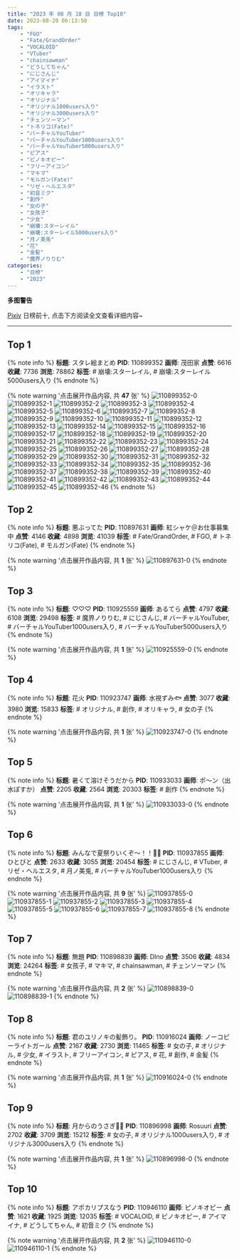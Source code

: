 ```yaml
---
title: "2023 年 08 月 18 日 日榜 Top10"
date: 2023-08-20 06:13:50
tags:
    - "FGO"
    - "Fate/GrandOrder"
    - "VOCALOID"
    - "VTuber"
    - "chainsawman"
    - "どうしてちゃん"
    - "にじさんじ"
    - "アイマイナ"
    - "イラスト"
    - "オリキャラ"
    - "オリジナル"
    - "オリジナル1000users入り"
    - "オリジナル3000users入り"
    - "チェンソーマン"
    - "トネリコ(Fate)"
    - "バーチャルYouTuber"
    - "バーチャルYouTuber1000users入り"
    - "バーチャルYouTuber5000users入り"
    - "ピアス"
    - "ピノキオピー"
    - "フリーアイコン"
    - "マキマ"
    - "モルガン(Fate)"
    - "リゼ・ヘルエスタ"
    - "初音ミク"
    - "創作"
    - "女の子"
    - "女孩子"
    - "少女"
    - "崩壊:スターレイル"
    - "崩壊:スターレイル5000users入り"
    - "月ノ美兎"
    - "花"
    - "金髪"
    - "魔界ノりりむ"
categories:
    - "日榜"
    - "2023"
---
```


<i class="fa fa-triangle-exclamation"></i>**多图警告**<i class="fa fa-triangle-exclamation"></i>

[Pixiv](https://www.pixiv.net/) 日榜前十, 点击下方阅读全文查看详细内容~

<!-- more -->

---

## Top 1

{% note info %}
**标题**: スタレ絵まとめ
**PID**: 110899352 **画师**: 茂田家
**点赞**: 6616 **收藏**: 7736 **浏览**: 78862
**标签**: # 崩壊:スターレイル, # 崩壊:スターレイル5000users入り
{% endnote %}

{% note warning '点击展开作品内容, 共 **47** 张' %}
![110899352-0](https://i.pixiv.re/img-original/img/2023/08/17/01/08/27/110899352_p0.png)
![110899352-1](https://i.pixiv.re/img-original/img/2023/08/17/01/08/27/110899352_p1.png)
![110899352-2](https://i.pixiv.re/img-original/img/2023/08/17/01/08/27/110899352_p2.png)
![110899352-3](https://i.pixiv.re/img-original/img/2023/08/17/01/08/27/110899352_p3.png)
![110899352-4](https://i.pixiv.re/img-original/img/2023/08/17/01/08/27/110899352_p4.png)
![110899352-5](https://i.pixiv.re/img-original/img/2023/08/17/01/08/27/110899352_p5.png)
![110899352-6](https://i.pixiv.re/img-original/img/2023/08/17/01/08/27/110899352_p6.png)
![110899352-7](https://i.pixiv.re/img-original/img/2023/08/17/01/08/27/110899352_p7.png)
![110899352-8](https://i.pixiv.re/img-original/img/2023/08/17/01/08/27/110899352_p8.png)
![110899352-9](https://i.pixiv.re/img-original/img/2023/08/17/01/08/27/110899352_p9.png)
![110899352-10](https://i.pixiv.re/img-original/img/2023/08/17/01/08/27/110899352_p10.png)
![110899352-11](https://i.pixiv.re/img-original/img/2023/08/17/01/08/27/110899352_p11.png)
![110899352-12](https://i.pixiv.re/img-original/img/2023/08/17/01/08/27/110899352_p12.png)
![110899352-13](https://i.pixiv.re/img-original/img/2023/08/17/01/08/27/110899352_p13.png)
![110899352-14](https://i.pixiv.re/img-original/img/2023/08/17/01/08/27/110899352_p14.png)
![110899352-15](https://i.pixiv.re/img-original/img/2023/08/17/01/08/27/110899352_p15.png)
![110899352-16](https://i.pixiv.re/img-original/img/2023/08/17/01/08/27/110899352_p16.png)
![110899352-17](https://i.pixiv.re/img-original/img/2023/08/17/01/08/27/110899352_p17.png)
![110899352-18](https://i.pixiv.re/img-original/img/2023/08/17/01/08/27/110899352_p18.png)
![110899352-19](https://i.pixiv.re/img-original/img/2023/08/17/01/08/27/110899352_p19.png)
![110899352-20](https://i.pixiv.re/img-original/img/2023/08/17/01/08/27/110899352_p20.png)
![110899352-21](https://i.pixiv.re/img-original/img/2023/08/17/01/08/27/110899352_p21.png)
![110899352-22](https://i.pixiv.re/img-original/img/2023/08/17/01/08/27/110899352_p22.png)
![110899352-23](https://i.pixiv.re/img-original/img/2023/08/17/01/08/27/110899352_p23.png)
![110899352-24](https://i.pixiv.re/img-original/img/2023/08/17/01/08/27/110899352_p24.png)
![110899352-25](https://i.pixiv.re/img-original/img/2023/08/17/01/08/27/110899352_p25.png)
![110899352-26](https://i.pixiv.re/img-original/img/2023/08/17/01/08/27/110899352_p26.png)
![110899352-27](https://i.pixiv.re/img-original/img/2023/08/17/01/08/27/110899352_p27.png)
![110899352-28](https://i.pixiv.re/img-original/img/2023/08/17/01/08/27/110899352_p28.png)
![110899352-29](https://i.pixiv.re/img-original/img/2023/08/17/01/08/27/110899352_p29.png)
![110899352-30](https://i.pixiv.re/img-original/img/2023/08/17/01/08/27/110899352_p30.png)
![110899352-31](https://i.pixiv.re/img-original/img/2023/08/17/01/08/27/110899352_p31.png)
![110899352-32](https://i.pixiv.re/img-original/img/2023/08/17/01/08/27/110899352_p32.png)
![110899352-33](https://i.pixiv.re/img-original/img/2023/08/17/01/08/27/110899352_p33.png)
![110899352-34](https://i.pixiv.re/img-original/img/2023/08/17/01/08/27/110899352_p34.png)
![110899352-35](https://i.pixiv.re/img-original/img/2023/08/17/01/08/27/110899352_p35.png)
![110899352-36](https://i.pixiv.re/img-original/img/2023/08/17/01/08/27/110899352_p36.png)
![110899352-37](https://i.pixiv.re/img-original/img/2023/08/17/01/08/27/110899352_p37.png)
![110899352-38](https://i.pixiv.re/img-original/img/2023/08/17/01/08/27/110899352_p38.png)
![110899352-39](https://i.pixiv.re/img-original/img/2023/08/17/01/08/27/110899352_p39.png)
![110899352-40](https://i.pixiv.re/img-original/img/2023/08/17/01/08/27/110899352_p40.png)
![110899352-41](https://i.pixiv.re/img-original/img/2023/08/17/01/08/27/110899352_p41.png)
![110899352-42](https://i.pixiv.re/img-original/img/2023/08/17/01/08/27/110899352_p42.png)
![110899352-43](https://i.pixiv.re/img-original/img/2023/08/17/01/08/27/110899352_p43.png)
![110899352-44](https://i.pixiv.re/img-original/img/2023/08/17/01/08/27/110899352_p44.png)
![110899352-45](https://i.pixiv.re/img-original/img/2023/08/17/01/08/27/110899352_p45.png)
![110899352-46](https://i.pixiv.re/img-original/img/2023/08/17/01/08/27/110899352_p46.png)
{% endnote %}

## Top 2

{% note info %}
**标题**: 悪ぶってた
**PID**: 110897631 **画师**: 紅シャケ＠お仕事募集中
**点赞**: 4146 **收藏**: 4898 **浏览**: 41039
**标签**: # Fate/GrandOrder, # FGO, # トネリコ(Fate), # モルガン(Fate)
{% endnote %}

{% note warning '点击展开作品内容, 共 **1** 张' %}
![110897631-0](https://i.pixiv.re/img-original/img/2023/08/17/00/10/18/110897631_p0.jpg)
{% endnote %}

## Top 3

{% note info %}
**标题**: ♡♡♡
**PID**: 110925559 **画师**: あるてら
**点赞**: 4797 **收藏**: 6108 **浏览**: 29498
**标签**: # 魔界ノりりむ, # にじさんじ, # バーチャルYouTuber, # バーチャルYouTuber1000users入り, # バーチャルYouTuber5000users入り
{% endnote %}

{% note warning '点击展开作品内容, 共 **1** 张' %}
![110925559-0](https://i.pixiv.re/img-original/img/2023/08/18/00/00/08/110925559_p0.png)
{% endnote %}

## Top 4

{% note info %}
**标题**: 花火
**PID**: 110923747 **画师**: 水視ずみ🐟
**点赞**: 3077 **收藏**: 3980 **浏览**: 15833
**标签**: # オリジナル, # 創作, # オリキャラ, # 女の子
{% endnote %}

{% note warning '点击展开作品内容, 共 **1** 张' %}
![110923747-0](https://i.pixiv.re/img-original/img/2023/08/17/23/05/52/110923747_p0.png)
{% endnote %}

## Top 5

{% note info %}
**标题**: 暑くて溶けそうだから
**PID**: 110933033 **画师**: ポ～ン（出水ぽすか）
**点赞**: 2205 **收藏**: 2564 **浏览**: 20303
**标签**: # 創作
{% endnote %}

{% note warning '点击展开作品内容, 共 **1** 张' %}
![110933033-0](https://i.pixiv.re/img-original/img/2023/08/18/07/30/03/110933033_p0.jpg)
{% endnote %}

## Top 6

{% note info %}
**标题**: みんなで夏祭りいくぞ～！！🌈🎇
**PID**: 110937855 **画师**: ひとびと
**点赞**: 2633 **收藏**: 3055 **浏览**: 20454
**标签**: # にじさんじ, # VTuber, # リゼ・ヘルエスタ, # 月ノ美兎, # バーチャルYouTuber1000users入り
{% endnote %}

{% note warning '点击展开作品内容, 共 **9** 张' %}
![110937855-0](https://i.pixiv.re/img-original/img/2023/08/18/13/07/14/110937855_p0.png)
![110937855-1](https://i.pixiv.re/img-original/img/2023/08/18/13/07/14/110937855_p1.png)
![110937855-2](https://i.pixiv.re/img-original/img/2023/08/18/13/07/14/110937855_p2.png)
![110937855-3](https://i.pixiv.re/img-original/img/2023/08/18/13/07/14/110937855_p3.png)
![110937855-4](https://i.pixiv.re/img-original/img/2023/08/18/13/07/14/110937855_p4.png)
![110937855-5](https://i.pixiv.re/img-original/img/2023/08/18/13/07/14/110937855_p5.png)
![110937855-6](https://i.pixiv.re/img-original/img/2023/08/18/13/07/14/110937855_p6.png)
![110937855-7](https://i.pixiv.re/img-original/img/2023/08/18/13/07/14/110937855_p7.png)
![110937855-8](https://i.pixiv.re/img-original/img/2023/08/18/13/07/14/110937855_p8.png)
{% endnote %}

## Top 7

{% note info %}
**标题**: 無題
**PID**: 110898839 **画师**: DIno
**点赞**: 3506 **收藏**: 4834 **浏览**: 24264
**标签**: # 女孩子, # マキマ, # chainsawman, # チェンソーマン
{% endnote %}

{% note warning '点击展开作品内容, 共 **2** 张' %}
![110898839-0](https://i.pixiv.re/img-original/img/2023/08/17/00/49/37/110898839_p0.jpg)
![110898839-1](https://i.pixiv.re/img-original/img/2023/08/17/00/49/37/110898839_p1.jpg)
{% endnote %}

## Top 8

{% note info %}
**标题**: 君のユリノキの髪飾り。
**PID**: 110916024 **画师**: ノーコピーライトガール
**点赞**: 2167 **收藏**: 2730 **浏览**: 11465
**标签**: # 女の子, # オリジナル, # 少女, # イラスト, # フリーアイコン, # ピアス, # 花, # 創作, # 金髪
{% endnote %}

{% note warning '点击展开作品内容, 共 **1** 张' %}
![110916024-0](https://i.pixiv.re/img-original/img/2023/08/17/19/00/00/110916024_p0.jpg)
{% endnote %}

## Top 9

{% note info %}
**标题**: 月からのうさぎ🌟✨
**PID**: 110896998 **画师**: Rosuuri
**点赞**: 2702 **收藏**: 3709 **浏览**: 15212
**标签**: # 女の子, # オリジナル1000users入り, # オリジナル3000users入り
{% endnote %}

{% note warning '点击展开作品内容, 共 **1** 张' %}
![110896998-0](https://i.pixiv.re/img-original/img/2023/08/17/00/00/13/110896998_p0.png)
{% endnote %}

## Top 10

{% note info %}
**标题**: アポカリプスなう
**PID**: 110946110 **画师**: ピノキオピー
**点赞**: 1621 **收藏**: 1925 **浏览**: 12035
**标签**: # VOCALOID, # ピノキオピー, # アイマイナ, # どうしてちゃん, # 初音ミク
{% endnote %}

{% note warning '点击展开作品内容, 共 **2** 张' %}
![110946110-0](https://i.pixiv.re/img-original/img/2023/08/18/19/50/22/110946110_p0.jpg)
![110946110-1](https://i.pixiv.re/img-original/img/2023/08/18/19/50/22/110946110_p1.jpg)
{% endnote %}
